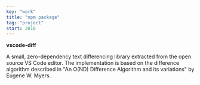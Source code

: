 ```yaml
---
key: "work"
title: "npm package"
tag: "project"
start: 2018
---
```

**vscode-diff**

A small, zero-dependency text differencing library extracted from the open source VS Code editor. The implementation is based on the difference algorithm described in "An O(ND) Difference Algorithm and its variations" by Eugene W. Myers.